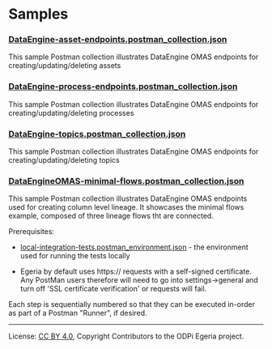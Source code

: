 <!-- SPDX-License-Identifier: CC-BY-4.0 -->
<!-- Copyright Contributors to the ODPi Egeria project. -->

# Samples

### [DataEngine-asset-endpoints.postman_collection.json](DataEngine-asset_endpoints.postman_collection.json)
This sample Postman collection illustrates DataEngine OMAS endpoints for creating/updating/deleting assets

### [DataEngine-process-endpoints.postman_collection.json](DataEngine-process_endpoints.postman_collection.json)
This sample Postman collection illustrates DataEngine OMAS endpoints for creating/updating/deleting processes

### [DataEngine-topics.postman_collection.json](DataEngine-topics-lineage_examples.postman_collection.json)
This sample Postman collection illustrates DataEngine OMAS endpoints for creating/updating/deleting topics


### [DataEngineOMAS-minimal-flows.postman_collection.json](Data%20Engine-minimal_flows_granular_level.postman_collection.json)
This sample Postman collection illustrates DataEngine OMAS endpoints used for creating column level lineage. It showcases the minimal flows example, composed of three lineage flows tht are connected.

Prerequisites:

- [local-integration-tests.postman_environment.json](local-integration-tests.postman_environment.json) - the environment used for running the tests locally

- Egeria by default uses https:// requests with a self-signed certificate. Any PostMan users therefore will need to
  go into settings->general and turn off 'SSL certificate verification' or requests will fail.

Each step is sequentially numbered so that they can be executed in-order as part of a Postman "Runner", if desired.

----
License: [CC BY 4.0](https://creativecommons.org/licenses/by/4.0/),
Copyright Contributors to the ODPi Egeria project.
